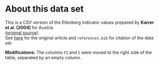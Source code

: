 # About this data set

This is a CSV version of the Ellenberg indicator values prepared by **Karrer et al. (2004)** for Austria  
([original source](https://sciendo.com/article/10.2478/stapfia-2024-0001?tab=related-materials)).  
See [here](https://sciendo.com/article/10.2478/stapfia-2024-0001?tab=abstract) for the original article and `references.bib` for citation of the data set.

**Modifications:** The columns `FZ` and `S` were moved to the right side of the table, separated by an empty column.
